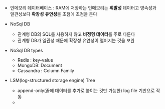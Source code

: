- 인메모리 데이터베이스 : RAM에 저장하는 인메모리는 **휘발성** 데이터고 영속성과 일관성보다 **확장성** **유연성**을 초점에 초점을 둔다
- NoSql DB 
	- 관계형 DB의 SQL를 사용하지 않고 **비정형 데이터**를 주로 다룬다
	- 관계형 DB가 일관성 때문에 확장성 유연성이 떨어지는 것을 보완
- NoSql DB types
	- Redis : key-value
	- MongoDB: Document
	- Cassandra : Column Family

- LSM(log-structured storage engine) Tree
	- append-only(끝에 데이터를 추가로 붙이는 것만 가능한) log file 기반으로 작동
	- 